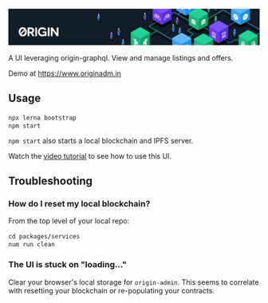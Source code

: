 ![Origin Protocol](data/origin-header.png)

A UI leveraging origin-graphql. View and manage listings and offers.

Demo at https://www.originadm.in

## Usage

    npx lerna bootstrap
    npm start

`npm start` also starts a local blockchain and IPFS server.

Watch the [video tutorial](https://drive.google.com/a/originprotocol.com/file/d/1JHXtYzl7qFyTNB62lNlOwZ_L6QCQnydB/view?usp=sharing) to see how to use this UI.

## Troubleshooting

### How do I reset my local blockchain?

From the top level of your local repo:

```
cd packages/services
num run clean
```

### The UI is stuck on "loading..."

Clear your browser's local storage for `origin-admin`. This seems to correlate with resetting your blockchain or re-populating your contracts.

